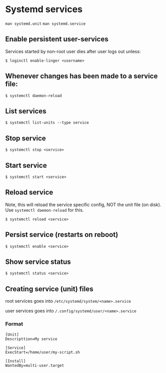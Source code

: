 # Systemd services

`man systemd.unit`
`man systemd.service`

## Enable persistent user-services

Services started by non-root user dies after user logs out unless:

```
$ loginctl enable-linger <username>
```

## Whenever changes has been made to a service file:
```
$ systemctl daemon-reload
```

## List services
```
$ systemctl list-units --type service
```

## Stop service
```
$ systemctl stop <service>
```

## Start service
```
$ systemctl start <service>
```

## Reload service

Note, this will reload the service specific config, NOT the unit file (on disk). Use `systemctl daemon-reload` for this.

```
$ systemctl reload <service>
```

## Persist service (restarts on reboot)

```
$ systemctl enable <service>
```

## Show service status
```
$ systemctl status <service>
```

## Creating service (unit) files

root services goes into `/etc/systemd/system/<name>.service`

user services goes into `/.config/systemd/user/<name>.service`

### Format

```
[Unit]
Descripttion=My service

[Service]
ExecStart=/home/user/my-script.sh

[Install]
WantedBy=multi-user.target
```
